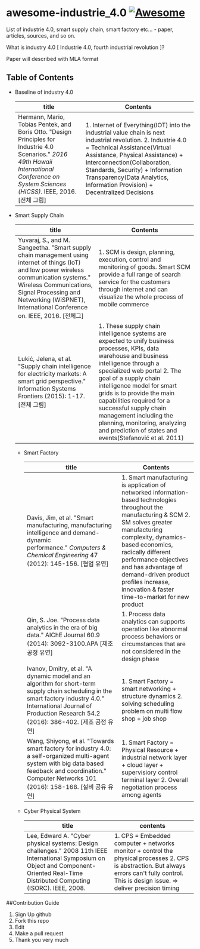 # awesome-industrie_4.0 [![Awesome](https://cdn.rawgit.com/sindresorhus/awesome/d7305f38d29fed78fa85652e3a63e154dd8e8829/media/badge.svg)](https://github.com/sindresorhus/awesome)

List of industrie 4.0, smart supply chain, smart factory etc... - paper, articles, sources, and so on.

What is industry 4.0 [ Industrie 4.0, fourth industrial revolution ]?

Paper will described with MLA format

## Table of Contents

- Baseline of industry 4.0

  | title                                    | Contents                                 |
  | ---------------------------------------- | ---------------------------------------- |
  | Hermann, Mario, Tobias Pentek, and Boris Otto. "Design Principles for Industrie 4.0 Scenarios." *2016 49th Hawaii International Conference on System Sciences (HICSS)*. IEEE, 2016. [전체 그림] | 1. Internet of Everything(IOT) into the industrial value chain is next industrial revolution. 2. Industrie 4.0 = Technical Assistance(Virtual Assistance, Physical Assistance) + Interconnection(Collaboration, Standards, Security) + Information Transparency(Data Analytics, Information Provision) + Decentralized Decisions |


- Smart Supply Chain

  | title                                    | Contents                                 |
  | ---------------------------------------- | ---------------------------------------- |
  | Yuvaraj, S., and M. Sangeetha. "Smart supply chain management using internet of things (IoT) and low power wireless communication systems." Wireless Communications, Signal Processing and Networking (WiSPNET), International Conference on. IEEE, 2016. [전체그] | 1. SCM is design, planning, execution, control and monitoring of goods. Smart SCM provide a full range of search service for the customers through internet and can visualize the whole process of mobile commerce |
  | Lukić, Jelena, et al. "Supply chain intelligence for electricity markets: A smart grid perspective." Information Systems Frontiers (2015): 1-17. [전체 그림] | 1. These supply chain intelligence systems are expected to unify business processes, KPIs, data warehouse and business intelligence through a specialized web portal 2. The goal of a supply chain intelligence model for smart grids is to provide the main capabilities required for a successful supply chain management including the planning, monitoring, analyzing and prediction of states and events(Stefanović et al. 2011) |


  - Smart Factory

    | title                                    | Contents                                 |
    | ---------------------------------------- | ---------------------------------------- |
    | Davis, Jim, et al. "Smart manufacturing, manufacturing intelligence and demand-dynamic performance." *Computers & Chemical Engineering* 47 (2012): 145-156. [협업 유연] | 1. Smart manufacturing is application of networked information-based technologies throughout the manufacturing & SCM 2. SM solves greater manufacturing complexity, dynamics-based economics, radically different performance objectives and has advantage of demand-driven product profiles increase, innovation & faster time-to-market for new product |
    | Qin, S. Joe. "Process data analytics in the era of big data." AIChE Journal 60.9 (2014): 3092-3100.APA [제조공정 유연] | 1. Process data analytics can supports operation like abnormal process behaviors or circumstances that are not considered in the design phase |
    | Ivanov, Dmitry, et al. "A dynamic model and an algorithm for short-term supply chain scheduling in the smart factory industry 4.0." International Journal of Production Research 54.2 (2016): 386-402. [제조 공정 유연] | 1. Smart Factory = smart networking + structure dynamics 2. solving scheduling problem on multi flow shop + job shop |
    | Wang, Shiyong, et al. "Towards smart factory for industry 4.0: a self-organized multi-agent system with big data based feedback and coordination." Computer Networks 101 (2016): 158-168. [설비 공유 유연] | 1. Smart Factory = Physical Resource + industrial network layer + cloud layer + supervisiory control terminal layer 2. Overall negotiation process among agents |

  - Cyber Physical System
    
    | title                                    | contents |
    | ---------------------------------------- | -------- |
    | Lee, Edward A. "Cyber physical systems: Design challenges." 2008 11th IEEE International Symposium on Object and Component-Oriented Real-Time Distributed Computing (ISORC). IEEE, 2008. | 1. CPS = Embedded computer + networks monitor + control the physical processes 2. CPS is abstraction. But always errors can't fully control. This is design issue. => deliver precision timing |

##Contribution Guide

1. Sign Up github
2. Fork this repo
3. Edit
4. Make a pull request
5. Thank you very much

